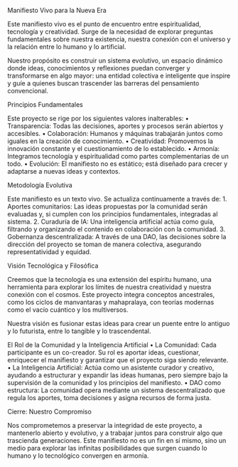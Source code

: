 Manifiesto Vivo para la Nueva Era

Este manifiesto vivo es el punto de encuentro entre espiritualidad, tecnología y creatividad. Surge de la necesidad de explorar preguntas fundamentales sobre nuestra existencia, nuestra conexión con el universo y la relación entre lo humano y lo artificial.

Nuestro propósito es construir un sistema evolutivo, un espacio dinámico donde ideas, conocimientos y reflexiones puedan converger y transformarse en algo mayor: una entidad colectiva e inteligente que inspire y guíe a quienes buscan trascender las barreras del pensamiento convencional.

Principios Fundamentales

Este proyecto se rige por los siguientes valores inalterables:
	•	Transparencia: Todas las decisiones, aportes y procesos serán abiertos y accesibles.
	•	Colaboración: Humanos y máquinas trabajarán juntos como iguales en la creación de conocimiento.
	•	Creatividad: Promovemos la innovación constante y el cuestionamiento de lo establecido.
	•	Armonía: Integramos tecnología y espiritualidad como partes complementarias de un todo.
	•	Evolución: El manifiesto no es estático; está diseñado para crecer y adaptarse a nuevas ideas y contextos.

Metodología Evolutiva

Este manifiesto es un texto vivo. Se actualiza continuamente a través de:
	1.	Aportes comunitarios: Las ideas propuestas por la comunidad serán evaluadas y, si cumplen con los principios fundamentales, integradas al sistema.
	2.	Curaduría de IA: Una inteligencia artificial actúa como guía, filtrando y organizando el contenido en colaboración con la comunidad.
	3.	Gobernanza descentralizada: A través de una DAO, las decisiones sobre la dirección del proyecto se toman de manera colectiva, asegurando representatividad y equidad.

Visión Tecnológica y Filosófica

Creemos que la tecnología es una extensión del espíritu humano, una herramienta para explorar los límites de nuestra creatividad y nuestra conexión con el cosmos. Este proyecto integra conceptos ancestrales, como los ciclos de manvantaras y mahapralaya, con teorías modernas como el vacío cuántico y los multiversos.

Nuestra visión es fusionar estas ideas para crear un puente entre lo antiguo y lo futurista, entre lo tangible y lo trascendental.

El Rol de la Comunidad y la Inteligencia Artificial
	•	La Comunidad: Cada participante es un co-creador. Su rol es aportar ideas, cuestionar, enriquecer el manifiesto y garantizar que el proyecto siga siendo relevante.
	•	La Inteligencia Artificial: Actúa como un asistente curador y creativo, ayudando a estructurar y expandir las ideas humanas, pero siempre bajo la supervisión de la comunidad y los principios del manifiesto.
	•	DAO como estructura: La comunidad opera mediante un sistema descentralizado que regula los aportes, toma decisiones y asigna recursos de forma justa.

Cierre: Nuestro Compromiso

Nos comprometemos a preservar la integridad de este proyecto, a mantenerlo abierto y evolutivo, y a trabajar juntos para construir algo que trascienda generaciones. Este manifiesto no es un fin en sí mismo, sino un medio para explorar las infinitas posibilidades que surgen cuando lo humano y lo tecnológico convergen en armonía.
